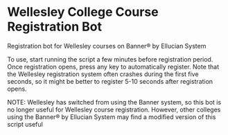 # Wellesley College Course Registration Bot

Registration bot for Wellesley courses on Banner® by Ellucian System

To use, start running the script a few minutes before registration period. Once registration opens, press any key to automatically register. Note that the Wellesley registration system often crashes during the first five seconds, so it might be better to register 5-10 seconds after registration opens.

NOTE: Wellesley has switched from using the Banner system, so this bot is no longer useful for Wellesley course registration. However, other colleges using the Banner® by Ellucian System may find a modified version of this script useful
